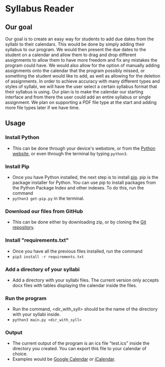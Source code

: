 # Syllabus Reader


## Our goal
Our goal is to create an easy way for students to add due dates from the syllabi to their calendars. This would be done by simply adding their syllabus to our program. We would then present the due dates to the student on a calendar and allow them to drag and drop different assignments to allow them to have more freedom and fix any mistakes the program could have. We would also allow for the option of manually adding assignments onto the calendar that the program possibly missed, or something the student would like to add, as well as allowing for the deletion of assignments. In order to achieve accuracy with many different types and styles of syllabi, we will have the user select a certain syllabus format that their syllabus is using. Our plan is to make the calendar our starting interface and from there the user could add an entire syllabus or single assignment. We plan on supporting a PDF file type at the start and adding more file types later if we have time.

## Usage
### Install Python
* This can be done through your device's webstore, or from the [Python website](https://www.python.org/downloads/), or even through the terminal by typing `python3`.

### Install Pip
* Once you have Python installed, the next step is to install [pip](https://pypi.org/project/pip/). pip is the package installer for Python. You can use pip to install packages from the Python Package Index and other indexes. To do this, run the command 
* `python3 get-pip.py` in the terminal.

### Download our files from GitHub
* This can be done either by downloading zip, or by cloning the [Git repository](https://github.com/GambetaClub/SyllabusReader).

### Install "requirements.txt"
* Once you have all the previous files installed, run the command 
* `pip3 install -r requirements.txt`

### Add a directory of your syllabi
* Add a directory with your syllabi files. The current version only accepts docx files with tables displaying the calendar inside the files. 

### Run the program
* Run the command, <dir_with_syll> should be the name of the directory with your syllabi inside. 
* `python3 main.py <dir_with_syll>`

### Output
* The current output of the program is an ics file "test.ics" inside the directory you created. You can export this file to your calendar of choice.
* Examples would be [Google Calendar](https://calendar.google.com/) or [iCalendar](https://www.icloud.com/calendar).

